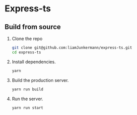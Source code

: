 # Express-ts

## Build from source

1. Clone the repo

   ```sh
   git clone git@github.com:liamJunkermann/express-ts.git
   cd express-ts
   ```

2. Install dependencies.

   ```sh
   yarn
   ```

3. Build the production server.

   ```sh
   yarn run build
   ```

4. Run the server.
   ```sh
   yarn run start
   ```
